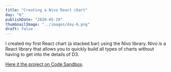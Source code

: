 ```yaml
---
title: "Creating a Nivo React chart"
day: "6"
publishDate: "2020-05-29"
thumbnailImage: "../images/day-6.png"
draft: false
---
```

I created my first React chart (a stacked bar) using the Nivo library. Nivo is a React library that allows you to quickly build all types of charts without having to get into the details of D3. 

<a href="https://knowledgebase.lookseek.com/images/animals/dogs/The-Bernese-Mountain-Dog.jpg" target="_blank">Here it the project on Code Sandbox</a>.